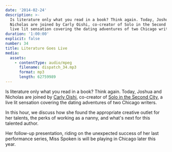 ```yaml
---
date: '2014-02-24'
description: >-
  Is literature only what you read in a book? Think again. Today, Joshua and
  Nicholas are joined by Carly Oishi, co-creator of Solo in the Second City, a
  live lit sensation covering the dating adventures of two Chicago writers.
duration: '1:00:00'
explicit: false
number: 34
title: Literature Goes Live
media:
  assets:
    - contentType: audio/mpeg
      filename: dispatch_34.mp3
      format: mp3
      length: 62759989
---
```

Is literature only what you read in a book? Think again. Today, Joshua and Nicholas are joined by [Carly Oishi](http://twitter.com/carlyo), co-creator of [Solo in the Second City](http://solointhe2ndcity.com), a live lit sensation covering the dating adventures of two Chicago writers.

In this hour, we discuss how she found the appropriate creative outlet for her talents, the perks of working as a nanny, and what's next for this talented author.

Her follow-up presentation, riding on the unexpected success of her last performance series, Miss Spoken is will be playing in Chicago later this year.
